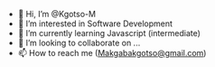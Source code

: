 - 👋 Hi, I’m @Kgotso-M
- 👀 I’m interested in Software Development 
- 🌱 I’m currently learning Javascript (intermediate) 
- 💞️ I’m looking to collaborate on ...
- 📫 How to reach me (Makgabakgotso@gmail.com) 

<!---
Kgotso-M/Kgotso-M is a ✨ special ✨ repository because its `README.md` (this file) appears on your GitHub profile.
You can click the Preview link to take a look at your changes.
--->
